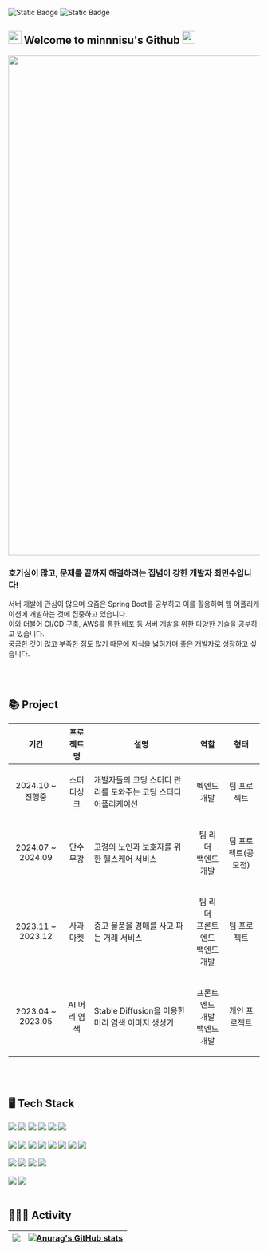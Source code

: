 <img alt="Static Badge" src="https://img.shields.io/badge/velog-20C997?logo=velog&logoColor=white&link=https%3A%2F%2Fvelog.io%2F%40developer-daily%2Fposts"> <img alt="Static Badge" src="https://img.shields.io/badge/mine52100%40naver.com-%2303C75A?logo=naver&logoColor=white">


## <img src="https://github.com/user-attachments/assets/b1fb013c-6fed-4254-892d-41c8ad8ae760" width=26>  Welcome to minnnisu's Github  <img src="https://github.com/user-attachments/assets/f3e67c1f-479e-4bf8-88d8-cb72140bb010" width="26">
<img src="https://github.com/user-attachments/assets/25b97e10-43e8-41f6-a09b-1d4e6d248bb0" width=1000>

### 호기심이 많고, 문제를 끝까지 해결하려는 집념이 강한 개발자 최민수입니다! <br/>
서버 개발에 관심이 많으며 요즘은 Spring Boot를 공부하고 이를 활용하여 웹 어플리케이션에 개발하는 것에 집중하고 있습니다. <br/>
이와 더불어 CI/CD 구축, AWS를 통한 배포 등 서버 개발을 위한 다양한 기술을 공부하고 있습니다. <br/>
궁금한 것이 많고 부족한 점도 많기 때문에 지식을 넗혀가며 좋은 개발자로 성장하고 싶습니다.

<br/>
<br/>

## 📚 Project
| 기간 | 프로젝트명 | 설명 | 역할 | 형태 |
|-----|---------|-----|-----|-----|
| <p align="center"> 2024.10 ~ 진행중 </p> | <p align="center"> 스터디싱크 </p> | 개발자들의 코딩 스터디 관리를 도와주는 코딩 스터디 어플리케이션 | <p align="center"> 벡엔드 개발 </p> | <p align="center"> 팀 프로젝트 </p> |
| <p align="center"> 2024.07 ~ 2024.09 </p> | <p align="center"> 만수무강 </p> | 고령의 노인과 보호자를 위한 헬스케어 서비스 | <p align="center"> 팀 리더 <br/> 백엔드 개발 </p> | <p align="center"> 팀 프로젝트(공모전) </p> |
| <p align="center"> 2023.11 ~ 2023.12 </p> | <p align="center"> 사과마켓 </p> | 중고 물품을 경매를 사고 파는 거래 서비스 | <p align="center"> 팀 리더 <br/> 프론트엔드 <br/> 백엔드 개발 </p> | <p align="center"> 팀 프로젝트 </p> |
| <p align="center"> 2023.04 ~ 2023.05 </p> | <p align="center"> AI 머리 염색 </p> | Stable Diffusion을 이용한 머리 염색 이미지 생성기 | <p align="center"> 프론트엔드 개발 <br/> 백엔드 개발 </p> | <p align="center"> 개인 프로젝트 </p> |

<br/>
<br/>
  
## 🖥️ Tech Stack
<div>
<img src="https://img.shields.io/badge/springboot-6DB33F?style=for-the-badge&logo=Spring Boot&logoColor=white"> 
<img src="https://img.shields.io/badge/node.js-339933?style=for-the-badge&logo=Node.js&logoColor=white">
<img src="https://img.shields.io/badge/React-61DAFB?style=for-the-badge&logo=React&logoColor=black"> 
<img src="https://img.shields.io/badge/Flutter-02569B?style=for-the-badge&logo=Flutter&logoColor=white">
<img src="https://img.shields.io/badge/nginx-009639?style=for-the-badge&logo=nginx&logoColor=white">
<img src="https://img.shields.io/badge/apache tomcat-F8DC75?style=for-the-badge&logo=apachetomcat&logoColor=black">
<br/>
<br/>

<img src="https://img.shields.io/badge/mysql-4479A1?style=for-the-badge&logo=MySQL&logoColor=white"> 
<img src="https://img.shields.io/badge/mongodb-47A248?style=for-the-badge&logo=mongodb&logoColor=white"> 
<img src="https://img.shields.io/badge/SQL SERVER-41454A?style=for-the-badge&logoColor=white"> 
<img src="https://img.shields.io/badge/git-F05032?style=for-the-badge&logo=git&logoColor=white">
<img src="https://img.shields.io/badge/github-181717?style=for-the-badge&logo=github&logoColor=white">
<img src="https://img.shields.io/badge/docker-2496ED?style=for-the-badge&logo=docker&logoColor=white">  
<img src="https://img.shields.io/badge/linux-FCC624?style=for-the-badge&logo=linux&logoColor=black">  
<img src="https://img.shields.io/badge/ubuntu-E95420?style=for-the-badge&logo=ubuntu&logoColor=white">
<br/>
<br/>

<img src="https://img.shields.io/badge/aws-FF9900?style=for-the-badge&logo=amazonwebservices&logoColor=black">
<img src="https://img.shields.io/badge/S3-569A31?style=for-the-badge&logo=amazons3&logoColor=black">
<img src="https://img.shields.io/badge/ec2-FF9900?style=for-the-badge&logo=amazonec2&logoColor=black">
<img src="https://img.shields.io/badge/firebase-DD2C00?style=for-the-badge&logo=firebase&logoColor=black">
<br/>
<br/>

<img src="https://img.shields.io/badge/figma-F24E1E?style=for-the-badge&logo=figma&logoColor=black">
<img src="https://img.shields.io/badge/notion-FFFFFF?style=for-the-badge&logo=notion&logoColor=black">


<br/>
<br/>
</div>

## 🧑🏻‍💻 Activity
| ![](http://github-profile-summary-cards.vercel.app/api/cards/profile-details?username=minnnisu&theme=dark) | [![Anurag's GitHub stats](https://github-readme-stats.vercel.app/api?username=minnnisu&theme=dark)](https://github.com/anuraghazra/github-readme-stats) |
| ------------- | ------------- |

